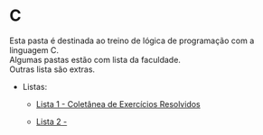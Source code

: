 C
===

Esta pasta é destinada ao treino de lógica de programação com a linguagem C.  
Algumas pastas estão com lista da faculdade.  
Outras lista são extras.  
* Listas:   
  
  * [Lista 1 - Coletânea de Exercícios Resolvidos](https://oprofessorleandro.files.wordpress.com/2010/03/coletanea-de-exercicios-resolvidos-em-liguagem-c.pdf)
  
  * [Lista 2 -](http://www.facom.ufu.br/~backes/wordpress/ListaC01.pdf)